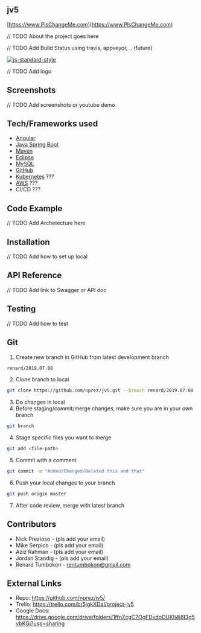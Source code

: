## jv5
[https://www.PlsChangeMe.com](https://www.PlsChangeMe.com)

// TODO About the project goes here

// TODO Add Build Status using travis, appveyor, .. (future)

[![js-standard-style](https://img.shields.io/badge/code%20style-standard-brightgreen.svg?style=flat)](https://github.com/feross/standard)

// TODO Add logo

## Screenshots
// TODO Add screenshots or youtube demo

## Tech/Frameworks used
- [Angular](https://angular.io/)
- [Java Spring Boot](https://spring.io/projects/spring-boot)
- [Maven](https://maven.apache.org/guides/introduction/introduction-to-the-lifecycle.html)
- [Eclipse](https://www.eclipse.org)
- [MySQL](https://www.mysql.com/)
- [GitHub](https://github.com)
- [Kubernetes](https://kubernetes.io/) ???
- [AWS](https://aws.amazon.com/) ???
- CI/CD ???

## Code Example
// TODO Add Archetecture here

## Installation
// TODO Add how to set up local

## API Reference
// TODO Add link to Swagger or API doc

## Testing
// TODO Add how to test

## Git 
1. Create new branch in GitHub from latest development branch 
```sh
renard/2019.07.08
```
2. Clone branch to local
```sh
git clone https://github.com/nprez/jv5.git --branch renard/2019.07.08
```
3. Do changes in local
4. Before staging/commit/merge changes, make sure you are in your own branch
```sh
git branch
```
4. Stage specific files you want to merge
```sh
git add <file-path>
```
5. Commit with a comment
```sh
git commit -m "Added/Changed/Deleted this and that"
```
6. Push your local changes to your branch
```sh
git push origin master
```
7. After code review, merge with latest branch

## Contributors
- Nick Prezioso - (pls add your email)
- Mike Serpico - (pls add your email)
- Aziz Rahman - (pls add your email)
- Jordan Standig - (pls add your email)
- Renard Tumbokon - rentumbokon@gmail.com

## External Links
- Repo: https://github.com/nprez/jv5/
- Trello: https://trello.com/b/5jgkXDaI/project-jv5
- Google Docs: https://drive.google.com/drive/folders/1ffnZcgC7OgFDvdoDUKIi4j8I3g5vbKGj?usp=sharing

